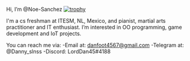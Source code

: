 Hi, I’m @Noe-Sanchez
[![trophy](https://github-profile-trophy.vercel.app/?username=ryo-ma&theme=monokai)](https://github.com/ryo-ma/github-profile-trophy)

I'm a cs freshman at ITESM, NL, Mexico, and pianist, martial arts practitioner and IT enthusiast.
I’m interested in OO programming, game development and IoT projects.   

You can reach me via:
 -Email at: danfoot4567@gmail.com
 -Telegram at: @Danny_slnss
 -Discord: LordDan45#4188
